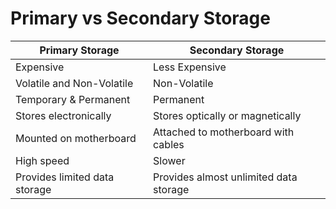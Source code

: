 # Primary vs Secondary Storage

| **Primary Storage**           	| **Secondary Storage**                  	|
|-------------------------------	|----------------------------------------	|
| Expensive                     	| Less Expensive                         	|
| Volatile and Non-Volatile     	| Non-Volatile                           	|
| Temporary & Permanent         	| Permanent                              	|
| Stores electronically         	| Stores optically or magnetically       	|
| Mounted on motherboard        	| Attached to motherboard with cables    	|
| High speed                    	| Slower                                 	|
| Provides limited data storage 	| Provides almost unlimited data storage 	|